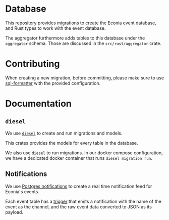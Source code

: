 # Database

This repository provides migrations to create the Econia event database, and Rust types to work with the event database.

The aggregator furthermore adds tables to this database under the `aggregator` schema.
Those are discussed in the `src/rust/aggregator` crate.

# Contributing

When creating a new migration, before committing, please make sure to use [sql-formatter](https://github.com/sql-formatter-org/sql-formatter) with the provided configuration.

# Documentation

## `diesel`

We use [`diesel`](https://crates.io/crates/diesel) to create and run migrations and models.

This crates provides the models for every table in the database.

We also use `diesel` to run migrations. In our docker compose configuration, we have a dedicated docker container that runs `diesel migration run`.

## Notifications

We use [Postgres notifications](https://www.postgresql.org/docs/14/sql-notify.html) to create a real time notification feed for Econia's events.

Each event table has a [trigger](https://www.postgresql.org/docs/14/sql-createtrigger.html) that emits a notification with the name of the event as the channel, and the raw event data converted to JSON as its payload.
